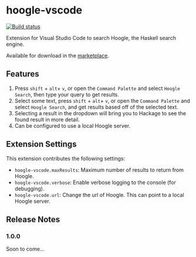 # hoogle-vscode

[![Build status](https://ci.appveyor.com/api/projects/status/0m2jfw2lfl3kb200?svg=true)](https://ci.appveyor.com/project/caneroj1/hoogle-vscode)

Extension for Visual Studio Code to search Hoogle, the Haskell search engine.

Available for download in the [marketplace](https://marketplace.visualstudio.com/items?itemName=jcanero.hoogle-vscode).

## Features

1. Press `shift` + `alt`+ `v`, or open the `Command Palette` and select `Hoogle Search`, then type your query to get results.
2. Select some text, press `shift` + `alt`+ `v`, or open the `Command Palette` and select `Hoogle Search`, and get results based off of the selected text.
3. Selecting a result in the dropdown will bring you to Hackage to see the found result in more detail.
4. Can be configured to use a local Hoogle server.

## Extension Settings

This extension contributes the following settings:

* `hoogle-vscode.maxResults`: Maximum number of results to return from Hoogle.
* `hoogle-vscode.verbose`: Enable verbose logging to the console (for debugging).
* `hoogle-vscode.url`: Change the url of Hoogle. This can point to a local Hoogle server.

## Release Notes

### 1.0.0

Soon to come...